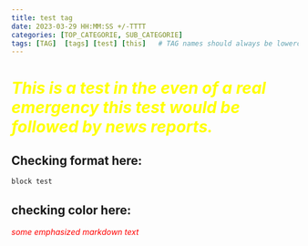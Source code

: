 ```yaml
---
title: test tag
date: 2023-03-29 HH:MM:SS +/-TTTT
categories: [TOP_CATEGORIE, SUB_CATEGORIE]
tags: [TAG]  [tags] [test] [this]   # TAG names should always be lowercase
---
```


# <span style="color:yellow"> *This is a test in the even of a real emergency this test would be followed by news reports.*</span>

## Checking format here:

```c
block test
```
## checking color here:

<span style="color:red"> *some emphasized markdown text*</span>